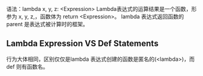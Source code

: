 语法：lambda x, y, z: \<Expression>
Lambda表达式的运算结果是一个函数，形参为 x, y, z,，函数体为 return \<Expression>。
lambda 表达式返回函数的 parent 是表达式被计算时的框架。

## Lambda Expression VS Def Statements
行为大体相同，区别仅仅是lambda 表达式创建的函数是匿名的(\<lambda>)，而 def 则有函数名。
